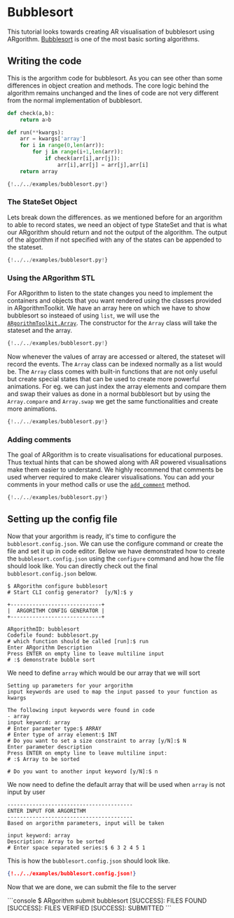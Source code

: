 # Bubblesort

This tutorial looks towards creating AR visualisation of bubblesort using ARgorithm. [Bubblesort](https://www.geeksforgeeks.org/bubble-sort/) is one of the most basic sorting algorithms. 

## Writing the code

This is the argorithm code for bubblesort. As you can see other than some differences in object creation and methods. The core logic behind the algorithm remains unchanged and the lines of code are not very different from the normal implementation of bubblesort.

```Python hl_lines="5 8-10"
def check(a,b):
    return a>b

def run(**kwargs):
    arr = kwargs['array']
    for i in range(0,len(arr)):
        for j in range(i+1,len(arr)):
            if check(arr[i],arr[j]):
            	arr[i],arr[j] = arr[j],arr[i]
    return array
```

```Python hl_lines="1-2 7-8 10 12-14"
{!../../examples/bubblesort.py!}
```
### The StateSet Object

Lets break down the differences. as we mentioned before for an argorithm to able to record states, we need an object of type StateSet and that is what our ARgorithm should return and not the output of the algorithm. The output of the algorithm if not specified with any of the states can be appended to the stateset.

```Python hl_lines="7 14"
{!../../examples/bubblesort.py!}
```
### Using the ARgorithm STL

For ARgorithm to listen to the state changes you need to implement the containers and objects that you want rendered using the classes provided in ARgorithmToolkit. We have an array here on which we have to show bubblesort so insteaed of using `list`, we will use the [`ARgorithmToolkit.Array`](/toolkit/api/array.html#ARgorithmToolkit.array.Array). The constructor for the `Array` class will take the stateset and the array.

```Python hl_lines="8"
{!../../examples/bubblesort.py!}
```

Now whenever the values of array are accessed or altered, the stateset will record the events. The `Array` class can be indexed normally as a list would be. The `Array` class comes with built-in functions that are not only useful but create special states that can be used to create more powerful animations. For eg. we can just index the array elements and compare them and swap their values as done in a normal bubblesort but by using the `Array.compare` and `Array.swap` we get the same functionalities and create more animations.

```Python hl_lines="12-13"
{!../../examples/bubblesort.py!}
```

### Adding comments

The goal of ARgorithm is to create visualisations for educational purposes. Thus textual hints that can be showed along with AR powered visualisations make them easier to understand. We highly recommend that comments be used wherver required to make clearer visualisations. You can add your comments in your method calls or use the [`add_comment`](/toolkit/api/utils.html#ARgorithmToolkit.utils.StateSet.add_comment) method.

```Python hl_lines="8 10 12-13"
{!../../examples/bubblesort.py!}
```

## Setting up the config file

Now that your argorithm is ready, it's time to configure the `bubblesort.config.json`. We can use the configure command or create the file and set it up in code editor. Below we have demonstrated how to create the `bubblesort.config.json` using the `configure` command and how the file should look like. You can directly check out the final `bubblesort.config.json` below.

<div class="termy">

```console
$ ARgorithm configure bubblesort 
# Start CLI config generator?  [y/N]:$ y

+-----------------------------+
|  ARGORITHM CONFIG GENERATOR |
+-----------------------------+

ARgorithmID: bubblesort
Codefile found: bubblesort.py
# which function should be called [run]:$ run
Enter ARgorithm Description
Press ENTER on empty line to leave multiline input
# :$ demonstrate bubble sort
```

</div>

We need to define `array` which would be our array that we will sort

<div class="termy">

```console
Setting up parameters for your argorithm
input keywords are used to map the input passed to your function as kwargs

The following input keywords were found in code
- array
input keyword: array
# Enter parameter type:$ ARRAY
# Enter type of array element:$ INT
# Do you want to set a size constraint to array [y/N]:$ N
Enter parameter description
Press ENTER on empty line to leave multiline input:
# :$ Array to be sorted

# Do you want to another input keyword [y/N]:$ n
```

</div>

We now need to define the default array that will be used when `array` is not input by user

<div class="termy">

```console
----------------------------------------
ENTER INPUT FOR ARGORITHM
----------------------------------------
Based on argorithm parameters, input will be taken

input keyword: array
Description: Array to be sorted
# Enter space separated series:$ 6 3 2 4 5 1

```

</div>

This is how the `bubblesort.config.json` should look like.

```JSON
{!../../examples/bubblesort.config.json!}
```

Now that we are done, we can submit the file to the server
<div class="termy">
```console
$ ARgorithm submit bubblesort
[SUCCESS]: FILES FOUND
[SUCCESS]: FILES VERIFIED
[SUCCESS]: SUBMITTED
```
</div>

